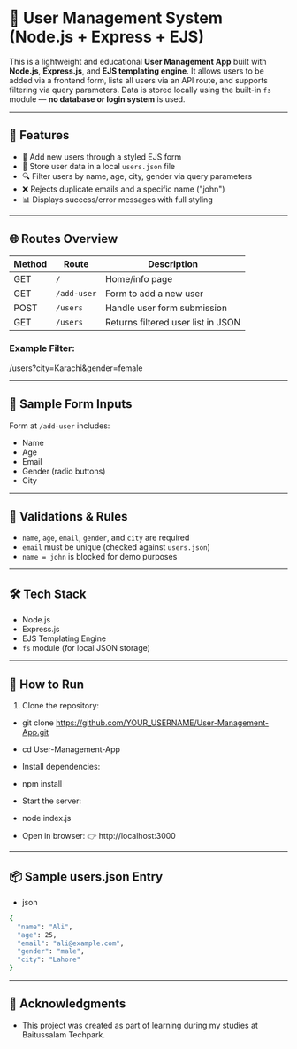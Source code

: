 # 👤 User Management System (Node.js + Express + EJS)

This is a lightweight and educational **User Management App** built with **Node.js**, **Express.js**, and **EJS templating engine**. It allows users to be added via a frontend form, lists all users via an API route, and supports filtering via query parameters. Data is stored locally using the built-in `fs` module — **no database or login system** is used.

---

## 🚀 Features

- 📝 Add new users through a styled EJS form
- 📄 Store user data in a local `users.json` file
- 🔍 Filter users by name, age, city, gender via query parameters
- ❌ Rejects duplicate emails and a specific name ("john")
- 📊 Displays success/error messages with full styling

---

## 🌐 Routes Overview

| Method | Route         | Description                        |
|--------|---------------|------------------------------------|
| GET    | `/`           | Home/info page                     |
| GET    | `/add-user`   | Form to add a new user             |
| POST   | `/users`      | Handle user form submission        |
| GET    | `/users`      | Returns filtered user list in JSON |

### Example Filter:
/users?city=Karachi&gender=female

---

## 📄 Sample Form Inputs

Form at `/add-user` includes:

- Name
- Age
- Email
- Gender (radio buttons)
- City

---

## 🧠 Validations & Rules

- `name`, `age`, `email`, `gender`, and `city` are required
- `email` must be unique (checked against `users.json`)
- `name = john` is blocked for demo purposes

---

## 🛠 Tech Stack

- Node.js
- Express.js
- EJS Templating Engine
- `fs` module (for local JSON storage)

---

## 🔧 How to Run

1. Clone the repository:

- git clone https://github.com/YOUR_USERNAME/User-Management-App.git
- cd User-Management-App
- Install dependencies:
- npm install

- Start the server:

- node index.js
- Open in browser: 👉 http://localhost:3000

---

## 📦 Sample users.json Entry

- json
  
```bash
{
  "name": "Ali",
  "age": 25,
  "email": "ali@example.com",
  "gender": "male",
  "city": "Lahore"
}
```
---

## 🤝 Acknowledgments
- This project was created as part of learning during my studies at Baitussalam Techpark.
